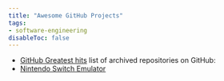 ```yaml
---
title: "Awesome GitHub Projects"
tags:
- software-engineering
disableToc: false
---
```


- [GitHub Greatest hits](https://archiveprogram.github.com/assets/img/archive-repos.txt) list of archived repositories on GitHub:
- [Nintendo Switch Emulator](https://github.com/yuzu-emu/yuzu)